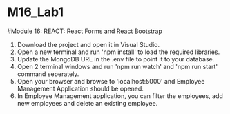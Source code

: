 # M16_Lab1
#Module 16: REACT: React Forms and React Bootstrap

 1. Download the project and open it in Visual Studio.
 2. Open a new terminal and run 'npm install' to load the required libraries.
 3. Update the MongoDB URL in the .env file to point it to your database.
 4. Open 2 terminal windows and run 'npm run watch' and 'npm run start' command seperately.
 5. Open your browser and browse to 'localhost:5000' and Employee Management Application should be opened.
 6. In Employee Management application, you can filter the employees, add new employees and delete an existing employee.
